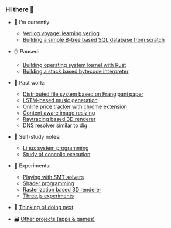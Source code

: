 ### Hi there 👋

- 🔭 I’m currently:
  - [Verilog voyage: learning verilog](https://github.com/Bipinoli/verilog-voyage)
  - [Building a simple B-tree based SQL database from scratch](https://github.com/Bipinoli/EasyPeasyDB)

- ✋ Paused:
  - [Building operating system kernel with Rust](https://github.com/Bipinoli/operating-system-from-scratch)
  - [Building a stack based bytecode interpreter](https://github.com/Bipinoli/Crafting-Interpreter-in-Rust)

- 👻 Past work:
  - [Distributed file system based on Frangipani paper](https://github.com/Bipinoli/distributed-file-system)
  - [LSTM-based music generation](https://github.com/Bipinoli/Music-Generation-with-LSTM)
  - [Online price tracker with chrome extension](https://github.com/Bipinoli/Online-Price-Tracker-with-Chrome-Extension)
  - [Content aware image resizing](https://github.com/Bipinoli/Content-Aware-Image-Resizing-with-Seam-Carving)
  - [Raytracing based 3D renderer](https://github.com/Bipinoli/RayTracing-3D-Renderer)
  - [DNS resolver similar to dig](https://github.com/Bipinoli/DNS-Resolver)

- 🌱 Self-study notes:
  - [Linux system programming](https://github.com/Bipinoli/linux-system-programming-study)
  - [Study of concolic execution](https://github.com/Bipinoli/Study-of-concolic-execution)
 
- 🧪 Experiments:
  - [Playing with SMT solvers](https://github.com/Bipinoli/playing-with-SMT-solver)
  - [Shader programming](https://github.com/Bipinoli/shaders)
  - [Rasterization based 3D renderer](https://github.com/Bipinoli/Rasterization-3D-Renderer)
  - [Three.js experiments](https://github.com/Bipinoli/Three.js-fundamentals)

- 🔭 [Thinking of doing next](https://github.com/Bipinoli/bipinoli/blob/main/thinking_of_doing_next.md)
- 🗃️ [Other projects (apps & games)](https://github.com/Bipinoli/bipinoli/blob/main/archive.md)
       
  
 
  
<!--is
**Bipinoli/bipinoli** is a ✨ _special_ ✨ repository because its `README.md` (this file) appears on your GitHub profile.

Here are some ideas to get you started:

- 🔭 I’m currently working on ...
- 🌱 I’m currently learning ...
- 👯 I’m looking to collaborate on ...
- 🤔 I’m looking for help with ...
- 💬 Ask me about ...
- 📫 How to reach me: ...
- 😄 Pronouns: ...
- ⚡ Fun fact: ...
-->
